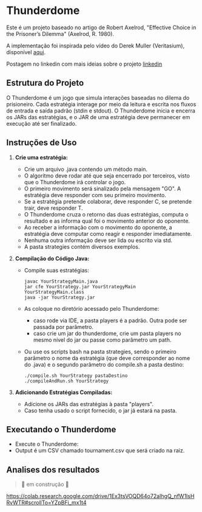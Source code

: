 # Thunderdome

Este é um projeto baseado no artigo de Robert Axelrod, "Effective Choice in the Prisoner’s Dilemma" (Axelrod, R. 1980). 

A implementação foi inspirada pelo vídeo do Derek Muller (Veritasium), disponível [aqui](https://www.youtube.com/watch?v=mScpHTIi-kM).

Postagem no linkedin com mais ideias sobre o projeto [linkedin](https://www.linkedin.com/feed/update/urn:li:activity:7159245639422296064/)

## Estrutura do Projeto

O Thunderdome é um jogo que simula interações baseadas no dilema do prisioneiro. Cada estratégia interage por meio da leitura e escrita nos fluxos de entrada e saída padrão (stdin e stdout). O Thunderdome inicia e encerra os JARs das estratégias, e o JAR de uma estratégia deve permanecer em execução até ser finalizado.

## Instruções de Uso

1. **Crie uma estratégia:**
    - Crie um arquivo .java contendo um método main.
    - O algoritmo deve rodar até que seja encerrado por terceiros, visto que o Thunderdome irá controlar o jogo.
    - O primeiro movimento será sinalizado pela mensagem "GO". A estratégia deve responder com seu primeiro movimento.
    - Se a estratégia pretende colaborar, deve responder C, se pretende trair, deve responder T.
    - O Thunderdome cruza o retorno das duas estratégias, computa o resultado e as informa qual foi o movimento anterior do oponente.
    - Ao receber a informação com o movimento do oponente, a estratégia deve computar como reagir e responder imediatamente.
    - Nenhuma outra informação deve ser lida ou escrito via std.
    - A pasta strategies contém diversos exemplos.

2. **Compilação do Código Java:**
    - Compile suas estratégias:
      ```
      javac YourStrategyMain.java
      jar cfe YourStrategy.jar YourStrategyMain YourStrategyMain.class
      java -jar YourStrategy.jar
      ```
   - As coloque no diretório acessado pelo Thunderdome:
     - caso rode via IDE, a pasta players é a padrão. Outra pode ser passada por parâmetro.
     - caso crie um jar do thunderdome, crie um pasta players no mesmo nível do jar ou passe como parâmetro um path.
   
   - Ou use os scripts bash na pasta strategies, sendo o primeiro parâmetro o nome da estratégia (que deve corresponder ao nome do .java) e o segundo parâmetro do compile.sh a pasta destino:
     ```
     ./compile.sh YourStrategy pastaDestino
     ./compileAndRun.sh YourStrategy
     ```

3. **Adicionando Estratégias Compiladas:**
    - Adicione os JARs das estratégias à pasta "players".
    - Caso tenha usado o script fornecido, o jar já estará na pasta.
   
## Executando o Thunderdome

- Execute o Thunderdome:
- Output é um CSV chamado tournament.csv que será criado na raiz.


## Analises dos resultados ##
> 🚧 em construção 🚧

https://colab.research.google.com/drive/1Ex3tsVOQD64o72aIhgQ_nfW1lsHRvWTR#scrollTo=YZpBFi_mx1t4
